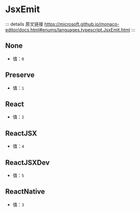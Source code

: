 # JsxEmit

<backTop />
        
::: details 原文链接
https://microsoft.github.io/monaco-editor/docs.html#enums/languages.typescript.JsxEmit.html
:::

## None
- 值：`0`
## Preserve
- 值：`1`
## React
- 值：`2`
## ReactJSX
- 值：`4`
## ReactJSXDev
- 值：`5`
## ReactNative
- 值：`3`